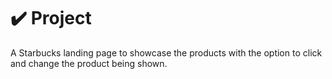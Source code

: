# ✔️ Project
A Starbucks landing page to showcase the products with the option to click and change the product being shown.
 
